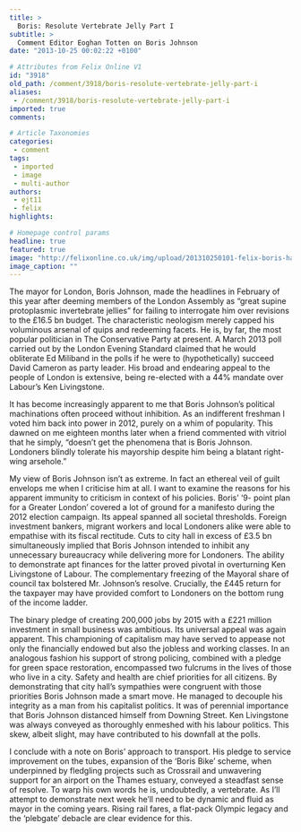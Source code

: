 ```yaml
---
title: >
  Boris: Resolute Vertebrate Jelly Part I
subtitle: >
  Comment Editor Eoghan Totten on Boris Johnson
date: "2013-10-25 00:02:22 +0100"

# Attributes from Felix Online V1
id: "3918"
old_path: /comment/3918/boris-resolute-vertebrate-jelly-part-i
aliases:
 - /comment/3918/boris-resolute-vertebrate-jelly-part-i
imported: true
comments:

# Article Taxonomies
categories:
 - comment
tags:
 - imported
 - image
 - multi-author
authors:
 - ejt11
 - felix
highlights:

# Homepage control params
headline: true
featured: true
image: "http://felixonline.co.uk/img/upload/201310250101-felix-boris-hand.jpg"
image_caption: ""
---
```


The mayor for London, Boris Johnson, made the headlines in February of this year after deeming members of the London Assembly as “great supine protoplasmic invertebrate jellies” for failing to interrogate him over revisions to the £16.5 bn budget. The characteristic neologism merely capped his voluminous arsenal of quips and redeeming facets. He is, by far, the most popular politician in The Conservative Party at present. A March 2013 poll carried out by the London Evening Standard claimed that he would obliterate Ed Miliband in the polls if he were to (hypothetically) succeed David Cameron as party leader. His broad and endearing appeal to the people of London is extensive, being re-elected with a 44% mandate over Labour’s Ken Livingstone.

It has become increasingly apparent to me that Boris Johnson’s political machinations often proceed without inhibition. As an indifferent freshman I voted him back into power in 2012, purely on a whim of popularity. This dawned on me eighteen months later when a friend commented with vitriol that he simply, “doesn’t get the phenomena that is Boris Johnson. Londoners blindly tolerate his mayorship despite him being a blatant right-wing arsehole.”

My view of Boris Johnson isn’t as extreme. In fact an ethereal veil of guilt envelops me when I criticise him at all. I want to examine the reasons for his apparent immunity to criticism in context of his policies.
 Boris’ ‘9- point plan for a Greater London’ covered a lot of ground for a manifesto during the 2012 election campaign. Its appeal spanned all societal thresholds. Foreign investment bankers, migrant workers and local Londoners alike were able to empathise with its fiscal rectitude. Cuts to city hall in excess of £3.5 bn simultaneously implied that Boris Johnson intended to inhibit any unnecessary bureaucracy while delivering more for Londoners. The ability to demonstrate apt finances for the latter proved pivotal in overturning Ken Livingstone of Labour. The complementary freezing of the Mayoral share of council tax bolstered Mr. Johnson’s resolve. Crucially, the £445 return for the taxpayer may have provided comfort to Londoners on the bottom rung of the income ladder.

The binary pledge of creating 200,000 jobs by 2015 with a £221 million investment in small business was ambitious. Its universal appeal was again apparent. This championing of capitalism may have served to appease not only the financially endowed but also the jobless and working classes.
 In an analogous fashion his support of strong policing, combined with a pledge for green space restoration, encompassed two fulcrums in the lives of those who live in a city. Safety and health are chief priorities for all citizens. By demonstrating that city hall’s sympathies were congruent with those priorities Boris Johnson made a smart move. He managed to decouple his integrity as a man from his capitalist politics. It was of perennial importance that Boris Johnson distanced himself from Downing Street. Ken Livingstone was always conveyed as thoroughly enmeshed with his labour politics. This skew, albeit slight, may have contributed to his downfall at the polls.

I conclude with a note on Boris’ approach to transport. His pledge to service improvement on the tubes, expansion of the ‘Boris Bike’ scheme, when underpinned by fledgling projects such as Crossrail and unwavering support for an airport on the Thames estuary, conveyed a steadfast sense of resolve. To warp his own words he is, undoubtedly, a vertebrate. As I’ll attempt to demonstrate next week he’ll need to be dynamic and fluid as mayor in the coming years. Rising rail fares, a flat-pack Olympic legacy and the ‘plebgate’ debacle are clear evidence for this.

